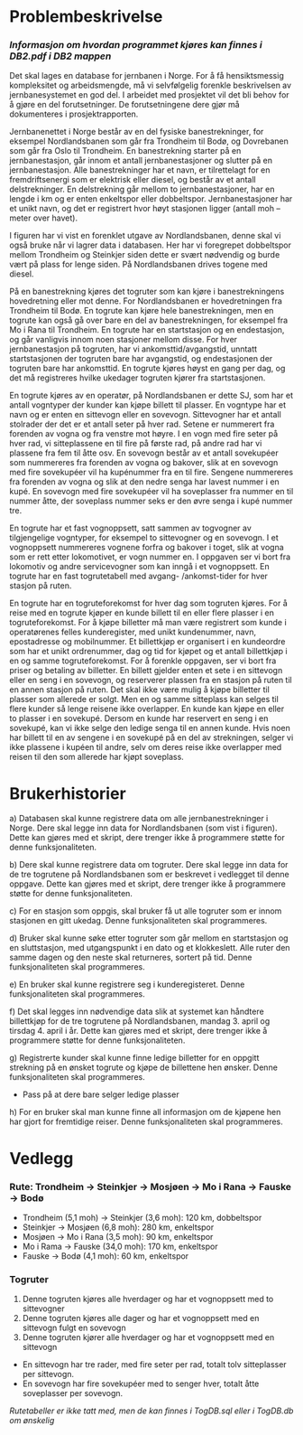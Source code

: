 # Problembeskrivelse

### *Informasjon om hvordan programmet kjøres kan finnes i DB2.pdf i DB2 mappen*

Det skal lages en database for jernbanen i Norge. For å få hensiktsmessig kompleksitet og
arbeidsmengde, må vi selvfølgelig forenkle beskrivelsen av jernbanesystemet en god del. I arbeidet
med prosjektet vil det bli behov for å gjøre en del forutsetninger. De forutsetningene dere gjør må
dokumenteres i prosjektrapporten.

Jernbanenettet i Norge består av en del fysiske banestrekninger, for eksempel Nordlandsbanen som
går fra Trondheim til Bodø, og Dovrebanen som går fra Oslo til Trondheim. En banestrekning starter
på en jernbanestasjon, går innom et antall jernbanestasjoner og slutter på en jernbanestasjon. Alle
banestrekninger har et navn, er tilrettelagt for en fremdriftsenergi som er elektrisk eller diesel, og
består av et antall delstrekninger. En delstrekning går mellom to jernbanestasjoner, har en lengde i km
og er enten enkeltspor eller dobbeltspor. Jernbanestasjoner har et unikt navn, og det er registrert hvor
høyt stasjonen ligger (antall moh – meter over havet).

I figuren har vi vist en forenklet utgave av Nordlandsbanen, denne skal vi også bruke når vi lagrer data
i databasen. Her har vi foregrepet dobbeltspor mellom Trondheim og Steinkjer siden dette er svært
nødvendig og burde vært på plass for lenge siden. På
Nordlandsbanen drives togene med diesel.

På en banestrekning kjøres det togruter som kan kjøre i
banestrekningens hovedretning eller mot denne. For
Nordlandsbanen er hovedretningen fra Trondheim til Bodø. En
togrute kan kjøre hele banestrekningen, men en togrute kan også gå
over bare en del av banestrekningen, for eksempel fra Mo i Rana til
Trondheim. En togrute har en startstasjon og en endestasjon, og går
vanligvis innom noen stasjoner mellom disse. For hver
jernbanestasjon på togruten, har vi ankomsttid/avgangstid, unntatt
startstasjonen der togruten bare har avgangstid, og endestasjonen
der togruten bare har ankomsttid. En togrute kjøres høyst en gang
per dag, og det må registreres hvilke ukedager togruten kjører fra
startstasjonen.

En togrute kjøres av en operatør, på Nordlandsbanen er dette SJ,
som har et antall vogntyper der kunder kan kjøpe billett til plasser.
En vogntype har et navn og er enten en sittevogn eller en sovevogn.
Sittevogner har et antall stolrader der det er et antall seter på hver
rad. Setene er nummerert fra forenden av vogna og fra venstre mot
høyre. I en vogn med fire seter på hver rad, vi sitteplassene en til fire
på første rad, på andre rad har vi plassene fra fem til åtte osv. En
sovevogn består av et antall sovekupéer som nummereres fra
forenden av vogna og bakover, slik at en sovevogn med fire
sovekupéer vil ha kupénummer fra en til fire. Sengene nummereres fra forenden av vogna og slik at
den nedre senga har lavest nummer i en kupé. En sovevogn med fire sovekupéer vil ha soveplasser fra
nummer en til nummer åtte, der soveplass nummer seks er den øvre senga i kupé nummer tre.

En togrute har et fast vognoppsett, satt sammen av togvogner av tilgjengelige vogntyper, for eksempel
to sittevogner og en sovevogn. I et vognoppsett nummereres vognene forfra og bakover i toget, slik at
vogna som er rett etter lokomotivet, er vogn nummer en. I oppgaven ser vi bort fra lokomotiv og andre
servicevogner som kan inngå i et vognoppsett. En togrute har en fast togrutetabell med avgang-
/ankomst-tider for hver stasjon på ruten.

En togrute har en togruteforekomst for hver dag som togruten kjøres. For å reise med en togrute
kjøper en kunde billett til en eller flere plasser i en togruteforekomst. For å kjøpe billetter må man 
være registrert som kunde i operatørenes felles kunderegister, med unikt kundenummer, navn, epostadresse og mobilnummer. Et billettkjøp er organisert i en kundeordre som har et unikt
ordrenummer, dag og tid for kjøpet og et antall billettkjøp i en og samme togruteforekomst. For å
forenkle oppgaven, ser vi bort fra priser og betaling av billetter. En billett gjelder enten et sete i en
sittevogn eller en seng i en sovevogn, og reserverer plassen fra en stasjon på ruten til en annen stasjon
på ruten. Det skal ikke være mulig å kjøpe billetter til plasser som allerede er solgt. Men en og samme
sitteplass kan selges til flere kunder så lenge reisene ikke overlapper. En kunde kan kjøpe en eller to
plasser i en sovekupé. Dersom en kunde har reservert en seng i en sovekupé, kan vi ikke selge den
ledige senga til en annen kunde. Hvis noen har billett til en av sengene i en sovekupé på en del av
strekningen, selger vi ikke plassene i kupéen til andre, selv om deres reise ikke overlapper med reisen
til den som allerede har kjøpt soveplass.

# Brukerhistorier
a) Databasen skal kunne registrere data om alle jernbanestrekninger i Norge. Dere skal legge inn
data for Nordlandsbanen (som vist i figuren). Dette kan gjøres med et skript, dere trenger ikke å
programmere støtte for denne funksjonaliteten.

b) Dere skal kunne registrere data om togruter. Dere skal legge inn data for de tre togrutene på
Nordlandsbanen som er beskrevet i vedlegget til denne oppgave. Dette kan gjøres med et skript,
dere trenger ikke å programmere støtte for denne funksjonaliteten.

c) For en stasjon som oppgis, skal bruker få ut alle togruter som er innom stasjonen en gitt ukedag.
Denne funksjonaliteten skal programmeres.

d) Bruker skal kunne søke etter togruter som går mellom en startstasjon og en sluttstasjon, med
utgangspunkt i en dato og et klokkeslett. Alle ruter den samme dagen og den neste skal
returneres, sortert på tid. Denne funksjonaliteten skal programmeres.

e) En bruker skal kunne registrere seg i kunderegisteret. Denne funksjonaliteten skal programmeres.

f) Det skal legges inn nødvendige data slik at systemet kan håndtere billettkjøp for de tre togrutene
på Nordlandsbanen, mandag 3. april og tirsdag 4. april i år. Dette kan gjøres med et skript, dere
trenger ikke å programmere støtte for denne funksjonaliteten.

g) Registrerte kunder skal kunne finne ledige billetter for en oppgitt strekning på en ønsket togrute
og kjøpe de billettene hen ønsker. Denne funksjonaliteten skal programmeres.

*  Pass på at dere bare selger ledige plasser

h) For en bruker skal man kunne finne all informasjon om de kjøpene hen har gjort for fremtidige
reiser. Denne funksjonaliteten skal programmeres.


# Vedlegg

### Rute: Trondheim -> Steinkjer -> Mosjøen -> Mo i Rana -> Fauske -> Bodø

- Trondheim (5,1 moh) -> Steinkjer (3,6 moh): 120 km, dobbeltspor
- Steinkjer -> Mosjøen (6,8 moh): 280 km, enkeltspor
- Mosjøen -> Mo i Rana (3,5 moh): 90 km, enkeltspor
- Mo i Rama -> Fauske (34,0 moh): 170 km, enkeltspor
- Fauske -> Bodø (4,1 moh): 60 km, enkeltspor

### Togruter
  1. Denne togruten kjøres alle hverdager og har et vognoppsett med to sittevogner
  2. Denne togruten kjøres alle dager og har et vognoppsett med en sittevogn fulgt en sovevogn 
  3. Denne togruten kjører alle hverdager og har et vognoppsett med en sittevogn 

-  En sittevogn har tre rader, med fire seter per rad, totalt tolv sitteplasser per sittevogn.
-  En sovevogn har fire sovekupéer med to senger hver, totalt åtte soveplasser per sovevogn.

*Rutetabeller er ikke tatt med, men de kan finnes i TogDB.sql eller i TogDB.db om ønskelig*


